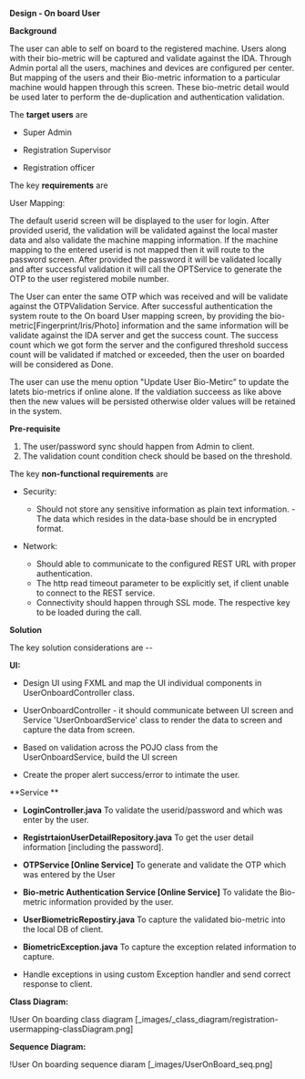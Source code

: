 **Design - On board User**

**Background**

The user can able to self on board to the registered machine.
Users along with their bio-metric will be captured and validate against the IDA. 
Through Admin portal all the users,
machines and devices are configured per center. But mapping of the users and their
Bio-metric information to a particular machine would happen through this
screen. These bio-metric detail would be used later to perform the
de-duplication and authentication validation.

The **target users** are

-   Super Admin

-   Registration Supervisor

-   Registration officer

The key **requirements** are

User Mapping:

The default userid screen will be displayed to the user for login.
After provided userid, the validation will be validated against the local master data and also validate the machine mapping information. 
If the machine mapping to the entered userid is not mapped then it will route to the password screen. After provided the password it will be validated locally and after successful validation it will call the OPTService to generate the OTP to the user registered mobile number.
 
The User can enter the same OTP which was received and will be validate against the OTPValidation Service. After successful authentication the system route to the On board User mapping screen,  by providing the bio-metric[Fingerprint/Iris/Photo] information and the same information will be validate against the IDA server and get the success count. The success count which we got form the server and the configured threshold success count will be validated if matched or exceeded, then the user on boarded will be considered as Done.

The user can use the menu option "Update User Bio-Metirc" to update the latets bio-metrics if online alone. If the valdiation succeess as like above then the new values will be persisted otherwise older values will be retained in the system.


**Pre-requisite**

1. The user/password sync should happen from Admin to client.
2. The validation count condition check should be  based on the threshold. 

The key **non-functional requirements** are

- Security:

 	- Should not store any sensitive information as plain text
        information.
	-The data which resides in the data-base should be in encrypted
        format.

- Network:
	
   - Should able to communicate to the configured REST URL with
        proper authentication.
   - The http read timeout parameter to be explicitly set, if client
        unable to connect to the REST service.
   - Connectivity should happen through SSL mode. The respective key
        to be loaded during the call.

**Solution**


The key solution considerations are --

**UI:**

-   Design UI using FXML and map the UI individual components in
    UserOnboardController class.

-   UserOnboardController - it should communicate between UI screen and
    Service 'UserOnboardService' class to render the data to screen and
    capture the data from screen.

-   Based on validation across the POJO class from the
    UserOnboardService, build the UI screen

-   Create the proper alert success/error to intimate the user.


**Service **

- **LoginController.java**
	To validate the userid/password and which was enter by the user.
- **RegistrtaionUserDetailRepository.java**
	To get the user detail information [including the password].
- **OTPService [Online Service]**
	To generate and validate the OTP which was entered by the User
- **Bio-metric Authentication Service [Online Service]**
	To validate the Bio-metric information provided by the user.
- **UserBiometricRepostiry.java**
	To capture the validated bio-metric into the local DB of client.
-  **BiometricException.java**
	To capture the exception related information to capture.
	
-   Handle exceptions in using custom Exception handler and send correct
    response to client.


**Class Diagram:**

!User On boarding class diagram [_images/_class_diagram/registration-usermapping-classDiagram.png]

**Sequence Diagram:**

!User On boarding sequence diaram [_images/UserOnBoard_seq.png]
